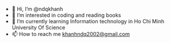 - 👋 Hi, I’m @ndqkhanh
- 👀 I’m interested in coding and reading books
- 🌱 I’m currently learning Information technology in Ho Chi Minh University Of Science
- 📫 How to reach me khanhndq2002@gmail.com

<!---
ndqkhanh/ndqkhanh is a ✨ special ✨ repository because its `README.md` (this file) appears on your GitHub profile.
You can click the Preview link to take a look at your changes.
--->
